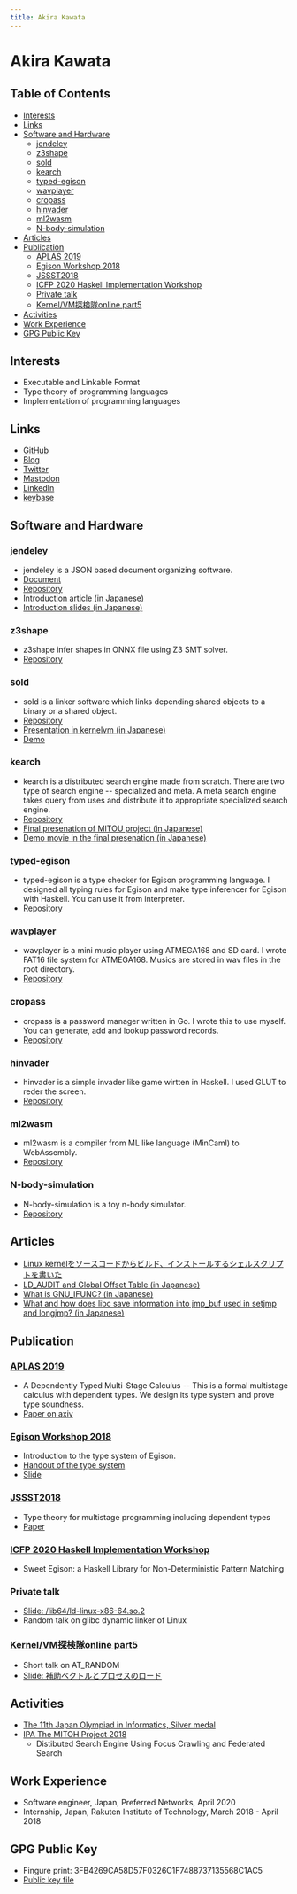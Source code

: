 ```yaml
---
title: Akira Kawata
---
```

# Akira Kawata <!-- omit in toc -->

## Table of Contents <!-- omit in toc -->
- [Interests](#interests)
- [Links](#links)
- [Software and Hardware](#software-and-hardware)
  - [jendeley](#jendeley)
  - [z3shape](#z3shape)
  - [sold](#sold)
  - [kearch](#kearch)
  - [typed-egison](#typed-egison)
  - [wavplayer](#wavplayer)
  - [cropass](#cropass)
  - [hinvader](#hinvader)
  - [ml2wasm](#ml2wasm)
  - [N-body-simulation](#n-body-simulation)
- [Articles](#articles)
- [Publication](#publication)
  - [APLAS 2019](#aplas-2019)
  - [Egison Workshop 2018](#egison-workshop-2018)
  - [JSSST2018](#jssst2018)
  - [ICFP 2020 Haskell Implementation Workshop](#icfp-2020-haskell-implementation-workshop)
  - [Private talk](#private-talk)
  - [Kernel/VM探検隊online part5 ](#kernelvm探検隊online-part5-)
- [Activities](#activities)
- [Work Experience](#work-experience)
- [GPG Public Key](#gpg-public-key)

## Interests
- Executable and Linkable Format
- Type theory of programming languages
- Implementation of programming languages

## Links
- [GitHub](https://github.com/akawashiro)
- [Blog](http://a-kawashiro.hatenablog.com/)
- [Twitter](https://twitter.com/a_kawashiro)
- [Mastodon](https://mstdn.jp/@a_kawashiro)
- [LinkedIn](https://www.linkedin.com/in/akirakawata/)
- [keybase](https://keybase.io/a_kawashiro)

## Software and Hardware
### jendeley
- jendeley is a JSON based document organizing software.
- [Document](https://akawashiro.github.io/jendeley/)
- [Repository](https://github.com/akawashiro/jendeley)
- [Introduction article (in Japanese)](https://zenn.dev/a_kawashiro/articles/a2170f967f9508)
- [Introduction slides (in Japanese)](./jendeley-KMC-reikai-slide.pdf)

### z3shape
- z3shape infer shapes in ONNX file using Z3 SMT solver.
- [Repository](https://github.com/akawashiro/z3shape)

### sold
- sold is a linker software which links depending shared objects to a binary or a shared object.
- [Repository](https://github.com/akawashiro/sold)
- [Presentation in kernelvm (in Japanese)](./sold_kernelvm_20211120.pdf)
- [Demo](https://www.youtube.com/watch?v=f6EMyVrq3jo)

### kearch
- kearch is a distributed search engine made from scratch. There are two type of search engine -- specialized and meta. A meta search engine takes query from uses and distribute it to appropriate
specialized search engine.
- [Repository](https://github.com/kearch/kearch)
- [Final presenation of MITOU project (in Japanese)](kearchFinalPresentation.pdf)
- [Demo movie in the final presenation (in Japanese)](https://youtu.be/tErMAEk8wLQ)

### typed-egison
- typed-egison is a type checker for Egison programming language. I designed all typing rules for Egison and make type inferencer for Egison with Haskell. You can use it from interpreter.
- [Repository](https://github.com/egison/typed-egison)

### wavplayer
- wavplayer is a mini music player using ATMEGA168 and SD card. I wrote FAT16 file system for ATMEGA168. Musics are stored in wav files in the root directory.
- [Repository](https://github.com/akawashiro/wavplayer)

### cropass
- cropass is a password manager written in Go. I wrote this to use myself.
You can generate, add and lookup password records.
- [Repository](https://github.com/akawashiro/cropass)

### hinvader
- hinvader is a simple invader like game wirtten in Haskell. I used GLUT to reder the screen.
- [Repository](https://github.com/akawashiro/hinvader)

### ml2wasm
- ml2wasm is a compiler from ML like language (MinCaml) to WebAssembly.
- [Repository](https://github.com/akawashiro/ml2wasm)

### N-body-simulation
- N-body-simulation is a toy n-body simulator.
- [Repository](https://github.com/akawashiro/N-body-simulation)

## Articles
- [Linux kernelをソースコードからビルド、インストールするシェルスクリプトを書いた](./articles/linux-build-script.md)
- [LD_AUDIT and Global Offset Table (in Japanese)](https://a-kawashiro.hatenablog.com/entry/2022/01/08/220526)
- [What is GNU_IFUNC? (in Japanese)](https://a-kawashiro.hatenablog.com/entry/2021/11/07/100540)
- [What and how does libc save information into jmp_buf used in setjmp and longjmp? (in Japanese)](https://a-kawashiro.hatenablog.com/entry/2020/12/31/184339)

## Publication

### [APLAS 2019](https://conf.researchr.org/home/aplas-2019)
- A Dependently Typed Multi-Stage Calculus -- This is a formal multistage calculus with dependent types. We design its type system and prove type soundness.
- [Paper on axiv](https://arxiv.org/abs/1908.02035)

### [Egison Workshop 2018](https://connpass.com/event/102061/)
- Introduction to the type system of Egison.
- [Handout of the type system](https://akawashiro.github.io/EgisonTypingrules.pdf)
- [Slide](https://akawashiro.github.io/EgisonTypeSystem.pdf)

### [JSSST2018](https://jssst2018.wordpress.com/)
- Type theory for multistage programming including dependent types
- [Paper](http://jssst.or.jp/files/user/taikai/2018/PPL/ppl1-3.pdf)

### [ICFP 2020 Haskell Implementation Workshop](https://icfp20.sigplan.org/details/hiw-2020-papers/10/Sweet-Egison-a-Haskell-Library-for-Non-Deterministic-Pattern-Matching)
- Sweet Egison: a Haskell Library for Non-Deterministic Pattern Matching

### Private talk
- [Slide: /lib64/ld-linux-x86-64.so.2](https://docs.google.com/presentation/d/1WPxr6d_me_QU3mRWxBzs7y2iPhwV2YeAoB4EGcG9H90/edit?usp=sharing)
- Random talk on glibc dynamic linker of Linux

### [Kernel/VM探検隊online part5 ](https://kernelvm.connpass.com/event/256248/)
- Short talk on AT_RANDOM
- [Slide: 補助ベクトルとプロセスのロード](https://akawashiro.github.io/auxval_kernelvm_20220828.pdf)

## Activities
- [The 11th Japan Olympiad in Informatics, Silver medal](https://www.ioi-jp.org/joi/2011/2012-medalists.html)
- [IPA The MITOH Project 2018](https://www.ipa.go.jp/jinzai/mitou/2018/gaiyou_s-2)
    - Distibuted Search Engine Using Focus Crawling and Federated Search
        
## Work Experience
- Software engineer, Japan, Preferred Networks, April 2020
- Internship, Japan, Rakuten Institute of Technology, March 2018 - April 2018

## GPG Public Key
- Fingure print: 3FB4269CA58D57F0326C1F7488737135568C1AC5
- [Public key file](9804D984406FEE5605D5CB82A8DEC03E3DF3BDAD.html)
